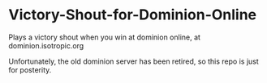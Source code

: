 # Victory-Shout-for-Dominion-Online
Plays a victory shout when you win at dominion online, at dominion.isotropic.org


Unfortunately, the old dominion server has been retired, so this repo is just for posterity.
